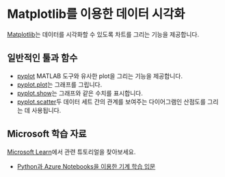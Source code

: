 # Matplotlib를 이용한 데이터 시각화

[Matplotlib](https://matplotlib.org/)는 데이터를 시각화할 수 있도록 차트를 그리는 기능을 제공합니다.

## 일반적인 툴과 함수

- [pyplot](https://matplotlib.org/api/_as_gen/matplotlib.pyplot.html?highlight=pyplot#module-matplotlib.pyplot) MATLAB 도구와 유사한 plot을 그리는 기능을 제공합니다.
- [pyplot.plot](https://matplotlib.org/api/_as_gen/matplotlib.pyplot.plot.html#matplotlib.pyplot.plot)는 그래프를 그립니다.
- [pyplot.show](https://matplotlib.org/api/_as_gen/matplotlib.pyplot.show.html#matplotlib.pyplot.show)는 그래프와 같은 수치를 표시합니다.
- [pyplot.scatter](https://matplotlib.org/api/_as_gen/matplotlib.pyplot.scatter.html?highlight=scatter%20plot#matplotlib.pyplot.scatter)두 데이터 세트 간의 관계를 보여주는 다이어그램인 산점도를 그리는 데 사용됩니다.

## Microsoft 학습 자료

[Microsoft Learn](https://learn.microsoft.com/?WT.mc_id=python-c9-niner)에서 관련 튜토리얼을 찾아보세요.

- [Python과 Azure Notebooks을 이용한 기계 학습 입문](https://docs.microsoft.com/learn/paths/intro-to-ml-with-python/?WT.mc_id=python-c9-niner)